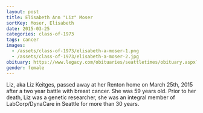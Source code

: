 ```yaml
---
layout: post
title: Elisabeth Ann "Liz" Moser
sortKey: Moser, Elisabeth
date: 2015-03-25
categories: class-of-1973
tags: cancer
images:
  - /assets/class-of-1973/elisabeth-a-moser-1.png
  - /assets/class-of-1973/elisabeth-a-moser-2.jpg
obituary: https://www.legacy.com/obituaries/seattletimes/obituary.aspx?n=elisabeth-ann-keitges-moser&pid=174527455
gender: female
---
```

Liz, aka Liz Keitges, passed away at her Renton home on March 25th, 2015 after a two year battle with breast cancer. She was 59 years old.  Prior to her death, Liz was a genetic researcher, she was an integral member of LabCorp/DynaCare in Seattle for more than 30 years.
